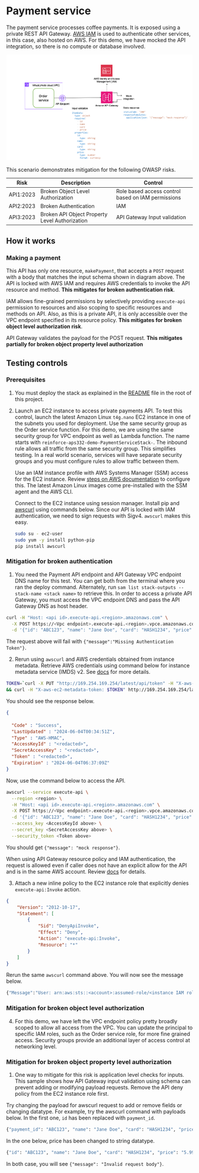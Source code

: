 # Payment service

The payment service processes coffee payments. It is exposed using a private REST API Gateway. [AWS IAM](https://aws.amazon.com/iam) is used to authenticate other services, in this case, also hosted on AWS. For this demo, we have mocked the API integration, so there is no compute or database involved.

![Payment service architecture](../assets/PaymentService.png)

This scenario demonstrates mitigation for the following OWASP risks.

|Risk|Description|Control|
| -- | --------- | ----- |
|API1:2023|Broken Object Level Authorization|Role based access control based on IAM permissions|
|API2:2023|Broken Authentication|IAM|
|API3:2023|Broken API Object Property Level Authorization|API Gateway Input validation|

## How it works

### Making a payment

This API has only one resource, `makePayment`, that accepts a `POST` request with a body that matches the input schema shown in diagram above. The API is locked with AWS IAM and requires AWS credentials to invoke the API resource and method. **This mitigates for broken authentication risk**.

IAM allows fine-grained permissions by selectively providing `execute-api` permission to resources and also scoping to specific resources and methods on API. Also, as this is a private API, it is only accessible over the VPC endpoint specified in its resource policy. **This mitigates for broken object level authorization risk**.

API Gateway validates the payload for the POST request. **This mitigates partially for broken object property level authorization**

## Testing controls

### Prerequisites

1. You must deploy the stack as explained in the [README](../README.md) file in the root of this project.
2. Launch an EC2 instance to access private payments API.
   To test this control, launch the latest Amazon Linux `t4g.nano` EC2 instance in one of the subnets you used for deployment. Use the same security group as the Order service function. For this demo, we are using the same security group for VPC endpoint as well as Lambda function. The name starts with `reinforce-aps332-demo-PaymentServiceStack-`. The inbound rule allows all traffic from the same security group. This simplifies testing. In a real world scenario, services will have separate security groups and you must configure rules to allow traffic between them.
   
   Use an IAM instance profile with AWS Systems Manager (SSM) access for the EC2 instance. Review [steps on AWS documentation](https://docs.aws.amazon.com/systems-manager/latest/userguide/systems-manager-setting-up-ec2.html) to configure this. The latest Amazon Linux images come pre-installed with the SSM agent and the AWS CLI.

    Connect to the EC2 instance using session manager. Install pip and [awscurl](https://github.com/okigan/awscurl) using commands below. Since our API is locked with IAM authentication, we need to sign requests with Sigv4. `awscurl` makes this easy.

    ```bash
    sudo su - ec2-user
    sudo yum -y install python-pip
    pip install awscurl
    ```

### Mitigation for broken authentication
1. You need the Payment API endpoint and API Gateway VPC endpoint DNS name for this test. You can get both from the terminal where you ran the deploy command. Alternately, run `sam list stack-outputs --stack-name <stack name>` to retrieve this. In order to access a private API Gateway, you must access the VPC endpoint DNS and pass the API Gateway DNS as host header.

```bash
curl -H "Host: <api id>.execute-api.<region>.amazonaws.com" \
  -X POST https://<Vpc endpoint>.execute-api.<region>.vpce.amazonaws.com/Prod/makePayment \
  -d '{"id": "ABC123", "name": "Jane Doe", "card": "HASH1234", "price": 5.99}'
```

The request above will fail with `{"message":"Missing Authentication Token"}`.

2. Rerun using `awscurl` and AWS credentials obtained from instance metadata. Retrieve AWS credentials using command below for instance metadata service (IMDS) v2. See [docs](https://docs.aws.amazon.com/AWSEC2/latest/UserGuide/instancedata-data-retrieval.html) for more details.

```bash
TOKEN=`curl -X PUT "http://169.254.169.254/latest/api/token" -H "X-aws-ec2-metadata-token-ttl-seconds: 21600"` \
&& curl -H "X-aws-ec2-metadata-token: $TOKEN" http://169.254.169.254/latest/meta-data/iam/security-credentials/<name of instance role>
```

You should see the response below.

```json
{

  "Code" : "Success",
  "LastUpdated" : "2024-06-04T00:34:51Z",
  "Type" : "AWS-HMAC",
  "AccessKeyId" : "<redacted>",
  "SecretAccessKey" : "<redacted>",
  "Token" : "<redacted>",
  "Expiration" : "2024-06-04T06:37:09Z"
}
```

Now, use the command below to access the API.

```bash
awscurl --service execute-api \
  --region <region> \
  -H "Host: <api id>.execute-api.<region>.amazonaws.com" \
  -X POST https://<Vpc endpoint>.execute-api.<region>.vpce.amazonaws.com/Prod/makePayment \
  -d '{"id": "ABC123", "name": "Jane Doe", "card": "HASH1234", "price": 5.99}' \
  --access_key <AccessKeyId above> \
  --secret_key <SecretAccessKey above> \
  --security_token <Token above>
```

You should get `{"message": "mock response"}`. 

When using API Gateway resource policy and IAM authentication, the request is allowed even if caller does not have an explicit allow for the API and is in the same AWS account. Review [docs](https://docs.aws.amazon.com/apigateway/latest/developerguide/apigateway-authorization-flow.html#apigateway-authorization-flow-iam) for details.

3. Attach a new inline policy to the EC2 instance role that explicitly denies `execute-api:Invoke` action.

```json
{
    "Version": "2012-10-17",
    "Statement": [
        {
            "Sid": "DenyApiInvoke",
            "Effect": "Deny",
            "Action": "execute-api:Invoke",
            "Resource": "*"
        }
    ]
}
```

Rerun the same `awscurl` command above. You will now see the message below.

```bash
{"Message":"User: arn:aws:sts::<account>:assumed-role/<instance IAM role>/i-xxxxx is not authorized to perform: execute-api:Invoke on resource: arn:aws:execute-api:<region>:********xxxx:<Api id>/Prod/POST/makePayment with an explicit deny"}
```

### Mitigation for broken object level authorization

4. For this demo, we have left the VPC endpoint policy pretty broadly scoped to allow all access from the VPC. You can update the principal to specific IAM roles, such as the Order service role, for more fine grained access. Security groups provide an additional layer of access control at networking level.

### Mitigation for broken object property level authorization

1. One way to mitigate for this risk is application level checks for inputs. This sample shows how API Gateway input validation using schema can prevent adding or modifying payload requests. Remove the API deny policy from the EC2 instance role first.

Try changing the payload for awscurl request to add or remove fields or changing datatype. For example, try the awscurl command with payloads below. In the first one, `id` has been replaced with `payment_id`. 

```bash
{"payment_id": "ABC123", "name": "Jane Doe", "card": "HASH1234", "price": 5.99}
```

In the one below, price has been changed to string datatype.

```bash
{"id": "ABC123", "name": "Jane Doe", "card": "HASH1234", "price": "5.99"}
```

In both case, you will see `{"message": "Invalid request body"}`.
